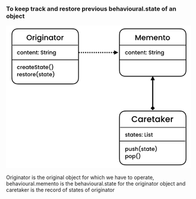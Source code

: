 ### To keep track and restore previous behavioural.state of an object

![img.png](img.png)

Originator is the original object for which we have to operate, behavioural.memento is the behavioural.state for the originator object and caretaker is the record of states of originator